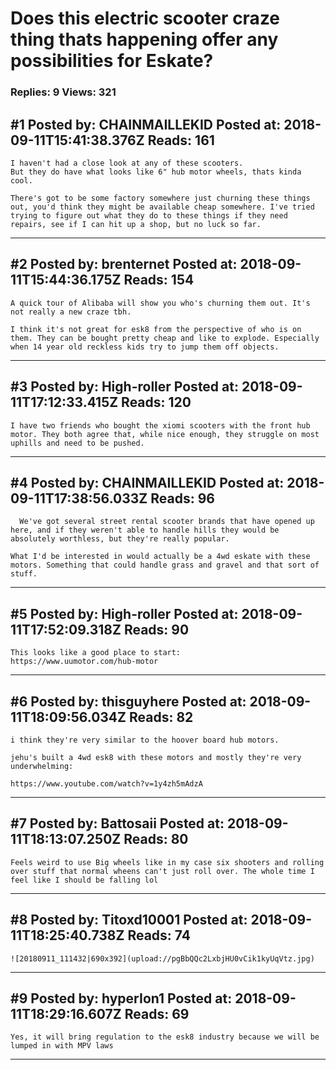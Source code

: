 # Does this electric scooter craze thing thats happening offer any possibilities for Eskate?

### Replies: 9 Views: 321

## \#1 Posted by: CHAINMAILLEKID Posted at: 2018-09-11T15:41:38.376Z Reads: 161

```
I haven't had a close look at any of these scooters.
But they do have what looks like 6" hub motor wheels, thats kinda cool.

There's got to be some factory somewhere just churning these things out, you'd think they might be available cheap somewhere. I've tried trying to figure out what they do to these things if they need repairs, see if I can hit up a shop, but no luck so far.
```

---
## \#2 Posted by: brenternet Posted at: 2018-09-11T15:44:36.175Z Reads: 154

```
A quick tour of Alibaba will show you who's churning them out. It's not really a new craze tbh. 

I think it's not great for esk8 from the perspective of who is on them. They can be bought pretty cheap and like to explode. Especially when 14 year old reckless kids try to jump them off objects.
```

---
## \#3 Posted by: High-roller Posted at: 2018-09-11T17:12:33.415Z Reads: 120

```
I have two friends who bought the xiomi scooters with the front hub motor. They both agree that, while nice enough, they struggle on most uphills and need to be pushed.
```

---
## \#4 Posted by: CHAINMAILLEKID Posted at: 2018-09-11T17:38:56.033Z Reads: 96

```
  We've got several street rental scooter brands that have opened up here, and if they weren't able to handle hills they would be absolutely worthless, but they're really popular.

What I'd be interested in would actually be a 4wd eskate with these motors. Something that could handle grass and gravel and that sort of stuff.
```

---
## \#5 Posted by: High-roller Posted at: 2018-09-11T17:52:09.318Z Reads: 90

```
This looks like a good place to start:
https://www.uumotor.com/hub-motor
```

---
## \#6 Posted by: thisguyhere Posted at: 2018-09-11T18:09:56.034Z Reads: 82

```
i think they're very similar to the hoover board hub motors.

jehu's built a 4wd esk8 with these motors and mostly they're very underwhelming:

https://www.youtube.com/watch?v=1y4zh5mAdzA
```

---
## \#7 Posted by: Battosaii Posted at: 2018-09-11T18:13:07.250Z Reads: 80

```
Feels weird to use Big wheels like in my case six shooters and rolling over stuff that normal wheens can't just roll over. The whole time I feel like I should be falling lol
```

---
## \#8 Posted by: Titoxd10001 Posted at: 2018-09-11T18:25:40.738Z Reads: 74

```
![20180911_111432|690x392](upload://pgBbQQc2LxbjHU0vCik1kyUqVtz.jpg)
```

---
## \#9 Posted by: hyperIon1 Posted at: 2018-09-11T18:29:16.607Z Reads: 69

```
Yes, it will bring regulation to the esk8 industry because we will be lumped in with MPV laws
```

---

